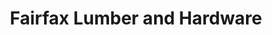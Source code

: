 ---
title: "Fairfax Lumber and Hardware"
url: /fairfax/fairfax-lumber-and-hardware/
shop: doityourself
---